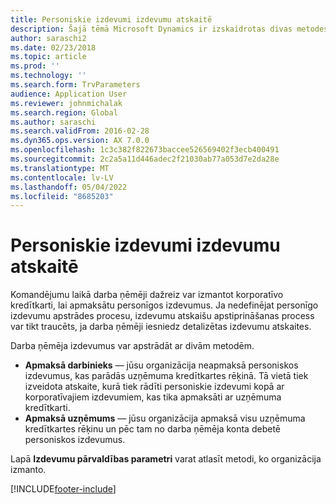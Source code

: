 ```yaml
---
title: Personiskie izdevumi izdevumu atskaitē
description: Šajā tēmā Microsoft Dynamics ir izskaidrotas divas metodes, kā rīkoties ar darbinieka personīgajiem izdevumiem 365 Finance.
author: saraschi2
ms.date: 02/23/2018
ms.topic: article
ms.prod: ''
ms.technology: ''
ms.search.form: TrvParameters
audience: Application User
ms.reviewer: johnmichalak
ms.search.region: Global
ms.author: saraschi
ms.search.validFrom: 2016-02-28
ms.dyn365.ops.version: AX 7.0.0
ms.openlocfilehash: 1c3c382f822673baccee526569402f3ecb400491
ms.sourcegitcommit: 2c2a5a11d446adec2f21030ab77a053d7e2da28e
ms.translationtype: MT
ms.contentlocale: lv-LV
ms.lasthandoff: 05/04/2022
ms.locfileid: "8685203"
---
```

# <a name="personal-expenses-on-an-expense-report"></a>Personiskie izdevumi izdevumu atskaitē

Komandējumu laikā darba ņēmēji dažreiz var izmantot korporatīvo kredītkarti, lai apmaksātu personīgos izdevumus. Ja nedefinējat personīgo izdevumu apstrādes procesu, izdevumu atskaišu apstiprināšanas process var tikt traucēts, ja darba ņēmēji iesniedz detalizētas izdevumu atskaites. 

Darba ņēmēja izdevumus var apstrādāt ar divām metodēm.

- **Apmaksā darbinieks** — jūsu organizācija neapmaksā personiskos izdevumus, kas parādās uzņēmuma kredītkartes rēķinā. Tā vietā tiek izveidota atskaite, kurā tiek rādīti personiskie izdevumi kopā ar korporatīvajiem izdevumiem, kas tika apmaksāti ar uzņēmuma kredītkarti.
- **Apmaksā uzņēmums** — jūsu organizācija apmaksā visu uzņēmuma kredītkartes rēķinu un pēc tam no darba ņēmēja konta debetē personiskos izdevumus.

Lapā **Izdevumu pārvaldības parametri** varat atlasīt metodi, ko organizācija izmanto.


[!INCLUDE[footer-include](../includes/footer-banner.md)]